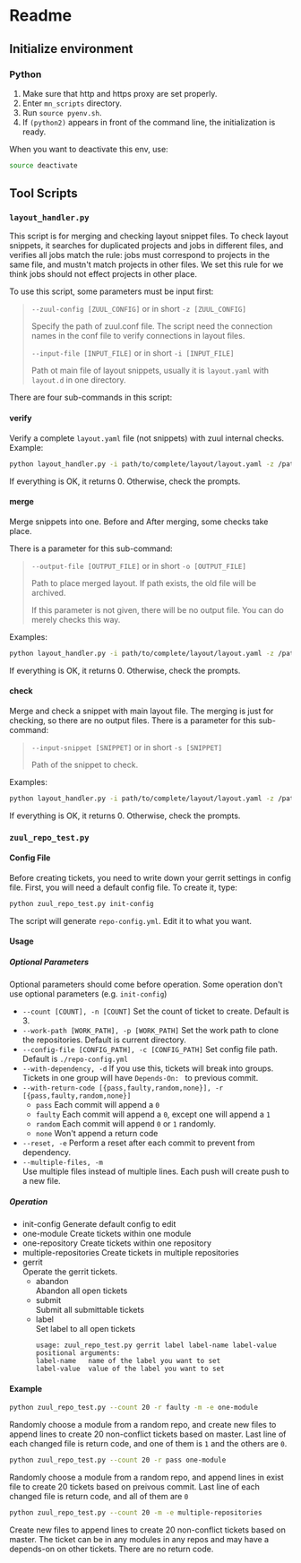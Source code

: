 # Readme

## Initialize environment
### Python
1. Make sure that http and https proxy are set properly.
2. Enter `mn_scripts` directory.
3. Run `source pyenv.sh`.
4. If `(python2)` appears in front of the command line, the initialization is ready.

When you want to deactivate this env, use:
```bash
source deactivate
```

## Tool Scripts
### `layout_handler.py`
This script is for merging and checking layout snippet files. 
To check layout snippets, it searches for duplicated projects and jobs in different files, 
 and verifies all jobs match the rule: jobs must correspond to projects in the same file,
 and mustn't match projects in other files. We set this rule for we think jobs should not effect projects in other place.

To use this script, some parameters must be input first:
>`--zuul-config [ZUUL_CONFIG]` or in short `-z [ZUUL_CONFIG]`
>
>Specify the path of zuul.conf file. The script need the connection
>names in the conf file to verify connections in layout files.
>
>`--input-file [INPUT_FILE]` or in short `-i [INPUT_FILE]`
>
>Path ot main file of layout snippets, usually it is `layout.yaml` with `layout.d` in one directory.

There are four sub-commands in this script:
#### verify
Verify a complete `layout.yaml` file (not snippets) with zuul internal checks.
Example:
```bash
python layout_handler.py -i path/to/complete/layout/layout.yaml -z /path/to/zuul.conf verify
```
If everything is OK, it returns 0. Otherwise, check the prompts.
#### merge
Merge snippets into one. Before and After merging, some checks take place.

There is a parameter for this sub-command:
>`--output-file [OUTPUT_FILE]` or in short `-o [OUTPUT_FILE]`
>
> Path to place merged layout. If path exists, the old
> file will be archived. 
>
>If this parameter is not given, there will be no output file. You can do merely checks this way.

Examples:
```bash
python layout_handler.py -i path/to/complete/layout/layout.yaml -z /path/to/zuul.conf merge -o /path/to/output/layout.yaml
```
If everything is OK, it returns 0. Otherwise, check the prompts.
#### check
Merge and check a snippet with main layout file. The merging is just for checking, so there are no output files.
There is a parameter for this sub-command:
>`--input-snippet [SNIPPET]` or in short `-s [SNIPPET]`
>
>Path of the snippet to check.

Examples:
```bash
python layout_handler.py -i path/to/complete/layout/layout.yaml -z /path/to/zuul.conf check -s /path/to/input/snippet.yaml
```
If everything is OK, it returns 0. Otherwise, check the prompts.

### `zuul_repo_test.py`
#### Config File
Before creating tickets, you need to 
write down your gerrit settings in config file.
First, you will need a default config file. To create 
it, type:
```bash
python zuul_repo_test.py init-config
```
The script will generate `repo-config.yml`. 
Edit it to what you want.

#### Usage
##### Optional Parameters
Optional parameters should come before operation. Some operation don't use optional parameters (e.g. `init-config`)
- `--count [COUNT], -n [COUNT]`
Set the count of ticket to create. Default is 3.
- `--work-path [WORK_PATH], -p [WORK_PATH]`
Set the work path to clone the repositories. Default is current directory.
- `--config-file [CONFIG_PATH], -c [CONFIG_PATH]`
Set config file path. Default is `./repo-config.yml`
- `--with-dependency, -d`
If you use this, tickets will break into groups.
Tickets in one group will have `Depends-On: ` to previous commit.
- `--with-return-code [{pass,faulty,random,none}], -r [{pass,faulty,random,none}]`
    - `pass`
    Each commit will append a `0`
    - `faulty`
    Each commit will append a `0`, except one will append a `1`
    - `random`
    Each commit will append `0` or `1` randomly.
    - `none`
    Won't append a return code
- `--reset, -e` 
Perform a reset after each commit to prevent from dependency.
- `--multiple-files, -m`  
Use multiple files instead of multiple lines. Each push will create push to a new file.
##### Operation
- init-config 
Generate default config to edit
- one-module 
Create tickets within one module
- one-repository 
Create tickets within one repository
- multiple-repositories
Create tickets in multiple repositories
- gerrit              
Operate the gerrit tickets.
    - abandon             
    Abandon all open tickets
    - submit              
    Submit all submittable tickets
    - label               
    Set label to all open tickets
        ```
        usage: zuul_repo_test.py gerrit label label-name label-value
        positional arguments:
        label-name   name of the label you want to set
        label-value  value of the label you want to set
        ```
#### Example
```bash
python zuul_repo_test.py --count 20 -r faulty -m -e one-module
```
Randomly choose a module from a random repo, and create new files to append lines to create 20 non-conflict tickets based on master.
Last line of each changed file is return code, and one of them is `1` and the others are `0`.

```bash
python zuul_repo_test.py --count 20 -r pass one-module
```
Randomly choose a module from a random repo, and append lines in exist file to create 20 tickets based on preivous commit.
Last line of each changed file is return code, and all of them are `0`

```bash
python zuul_repo_test.py --count 20 -m -e multiple-repositories
```
Create new files to append lines to create 20 non-conflict tickets based on master. The ticket can be in any modules in any repos and may have a depends-on on other tickets.
There are no return code.

